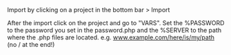 Import by clicking on a project in the bottom bar > Import

After the import click on the project and go to "VARS". Set the %PASSWORD to the password you set in the password.php and the %SERVER to the path where the .php files are located.
e.g. www.example.com/here/is/my/path (no / at the end!)